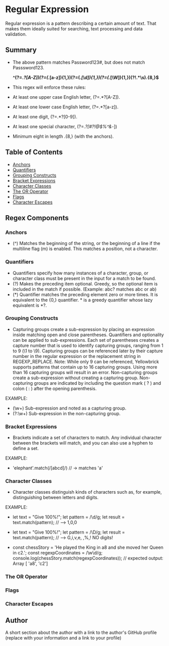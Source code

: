 # Regular Expression

Regular expression is a pattern describing a certain amount of text. That makes them ideally suited for searching, text processing and data validation.

## Summary

- The above pattern matches Password123#, but does not match   Passsword123.

  <strong>^(?=.*?[A-Z])(?=(.*[a-z]){1,})(?=(.*[\d]){1,})(?=(.*[\W]){1,})(?!.*\s).{8,}$</strong>

- This regex will enforce these rules:
- At least one upper case English letter, (?=.*?[A-Z]).
- At least one lower case English letter, (?=.*?[a-z]).
- At least one digit, (?=.*?[0-9]).
- At least one special character, (?=.*?[#?!@$%^&*-])
- Minimum eight in length .{8,} (with the anchors).

## Table of Contents

- [Anchors](#anchors)
- [Quantifiers](#quantifiers)
- [Grouping Constructs](#grouping-constructs)
- [Bracket Expressions](#bracket-expressions)
- [Character Classes](#character-classes)
- [The OR Operator](#the-or-operator)
- [Flags](#flags)
- [Character Escapes](#character-escapes)

## Regex Components

### Anchors
- (^) Matches the beginning of the string, or the beginning of a line if the multiline flag (m) is enabled. This matches a position, not a character.

### Quantifiers
- Quantifiers specify how many instances of a character, group, or character class must be present in the input for a match to be found. 
- (?) Makes the preceding item optional. Greedy, so the optional item is included in the match if possible. (Example: abc? matches abc or ab)
- (*) Quantifier matches the preceding element zero or more times. It is equivalent to the {0,} quantifier. * is a greedy quantifier whose lazy equivalent is *?.

### Grouping Constructs

- Capturing groups create a sub-expression by placing an expression inside matching open and close parentheses. Quantifiers and optionality can be applied to sub-expressions. Each set of parentheses creates a capture number that is used to identify capturing groups, ranging from 1 to 9 (\1 to \9). Capturing groups can be referenced later by their capture number in the regular expression or the replacement string in REGEXP_REPLACE.
Note: While only 9 can be referenced, Yellowbrick supports patterns that contain up to 16 capturing groups. Using more than 16 capturing groups will result in an error.
Non-capturing groups create a sub-expression without creating a capturing group. Non-capturing groups are indicated by including the question mark ( ? ) and colon ( : ) after the opening parenthesis.

EXAMPLE:

- (\w+)     Sub-expression and noted as a capturing group.
- (?:\w+)   Sub-expression in the non-capturing group.

### Bracket Expressions

- Brackets indicate a set of characters to match. Any individual   character between the brackets will match, and you can also use a hyphen to define a set.

EXAMPLE:

- 'elephant'.match(/[abcd]/) // -> matches 'a'


### Character Classes

- Character classes distinguish kinds of characters such as, for      example, distinguishing between letters and digits.

EXAMPLE:
- let text = "Give 100%!"; 
let pattern = /\d/g;
let result = text.match(pattern); // --> 1,0,0

- let text = "Give 100%!"; 
let pattern = /\D/g;
let result = text.match(pattern); // --> G,i,v,e, ,%,!  NO digits!

- const chessStory = 'He played the King in a8 and she moved her Queen in c2.';
const regexpCoordinates = /\w\d/g;
console.log(chessStory.match(regexpCoordinates));
// expected output: Array [ 'a8', 'c2']

### The OR Operator



### Flags



### Character Escapes



## Author

A short section about the author with a link to the author's GitHub profile (replace with your information and a link to your profile)

